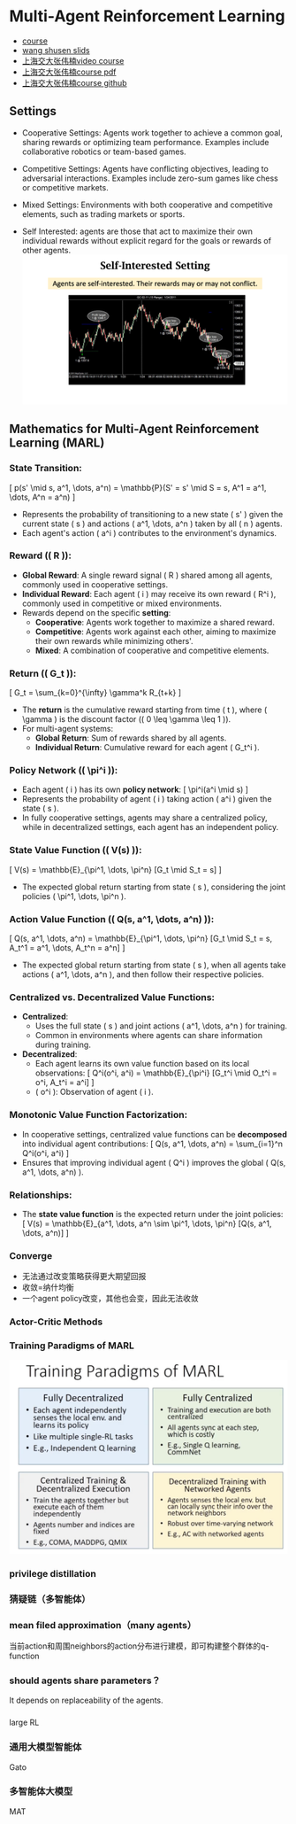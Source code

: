 # Multi-Agent Reinforcement Learning
- [course](https://www.youtube.com/watch?v=KN-XMQFTD0o)
- [wang shusen slids](https://github.com/wangshusen/DRL/tree/master/Slides)
- [上海交大张伟楠video course](https://www.bilibili.com/video/BV1GopzemEF2?spm_id_from=333.788.videopod.sections&vd_source=b8e03e6b596380d19f316dbe39b3cafd)
- [上海交大张伟楠course pdf](https://wnzhang.net/teaching/sjtu-rl-2024/index.html)
- [上海交大张伟楠course github](https://github.com/boyu-ai/Hands-on-RL?tab=readme-ov-file)
## Settings
- Cooperative Settings: Agents work together to achieve a common goal, sharing rewards or optimizing team performance. Examples include collaborative robotics or team-based games.

- Competitive Settings: Agents have conflicting objectives, leading to adversarial interactions. Examples include zero-sum games like chess or competitive markets.

- Mixed Settings: Environments with both cooperative and competitive elements, such as trading markets or sports.

- Self Interested: agents are those that act to maximize their own individual rewards without explicit regard for the goals or rewards of other agents. 
![trade-agents](images/image.png)

## Mathematics for Multi-Agent Reinforcement Learning (MARL)

### State Transition:
\[
p(s' \mid s, a^1, \dots, a^n) = \mathbb{P}(S' = s' \mid S = s, A^1 = a^1, \dots, A^n = a^n)
\]
- Represents the probability of transitioning to a new state \( s' \) given the current state \( s \) and actions \( a^1, \dots, a^n \) taken by all \( n \) agents.
- Each agent's action \( a^i \) contributes to the environment's dynamics.

### Reward (\( R \)):
- **Global Reward**: A single reward signal \( R \) shared among all agents, commonly used in cooperative settings.
- **Individual Reward**: Each agent \( i \) may receive its own reward \( R^i \), commonly used in competitive or mixed environments.
- Rewards depend on the specific **setting**:
  - **Cooperative**: Agents work together to maximize a shared reward.
  - **Competitive**: Agents work against each other, aiming to maximize their own rewards while minimizing others'.
  - **Mixed**: A combination of cooperative and competitive elements.

### Return (\( G_t \)):
\[
G_t = \sum_{k=0}^{\infty} \gamma^k R_{t+k}
\]
- The **return** is the cumulative reward starting from time \( t \), where \( \gamma \) is the discount factor (\( 0 \leq \gamma \leq 1 \)).
- For multi-agent systems:
  - **Global Return**: Sum of rewards shared by all agents.
  - **Individual Return**: Cumulative reward for each agent \( G_t^i \).

### Policy Network (\( \pi^i \)):
- Each agent \( i \) has its own **policy network**:
\[
\pi^i(a^i \mid s)
\]
- Represents the probability of agent \( i \) taking action \( a^i \) given the state \( s \).
- In fully cooperative settings, agents may share a centralized policy, while in decentralized settings, each agent has an independent policy.

### State Value Function (\( V(s) \)):
\[
V(s) = \mathbb{E}_{\pi^1, \dots, \pi^n} [G_t \mid S_t = s]
\]
- The expected global return starting from state \( s \), considering the joint policies \( \pi^1, \dots, \pi^n \).

### Action Value Function (\( Q(s, a^1, \dots, a^n) \)):
\[
Q(s, a^1, \dots, a^n) = \mathbb{E}_{\pi^1, \dots, \pi^n} [G_t \mid S_t = s, A_t^1 = a^1, \dots, A_t^n = a^n]
\]
- The expected global return starting from state \( s \), when all agents take actions \( a^1, \dots, a^n \), and then follow their respective policies.

### Centralized vs. Decentralized Value Functions:
- **Centralized**:
  - Uses the full state \( s \) and joint actions \( a^1, \dots, a^n \) for training.
  - Common in environments where agents can share information during training.
- **Decentralized**:
  - Each agent learns its own value function based on its local observations:
\[
Q^i(o^i, a^i) = \mathbb{E}_{\pi^i} [G_t^i \mid O_t^i = o^i, A_t^i = a^i]
\]
  - \( o^i \): Observation of agent \( i \).

### Monotonic Value Function Factorization:
- In cooperative settings, centralized value functions can be **decomposed** into individual agent contributions:
\[
Q(s, a^1, \dots, a^n) = \sum_{i=1}^n Q^i(o^i, a^i)
\]
- Ensures that improving individual agent \( Q^i \) improves the global \( Q(s, a^1, \dots, a^n) \).

### Relationships:
- The **state value function** is the expected return under the joint policies:
\[
V(s) = \mathbb{E}_{a^1, \dots, a^n \sim \pi^1, \dots, \pi^n} [Q(s, a^1, \dots, a^n)]
\]

### Converge
- 无法通过改变策略获得更大期望回报
- 收敛=纳什均衡
- 一个agent policy改变，其他也会变，因此无法收敛

### Actor-Critic Methods

### Training Paradigms of MARL
![image](images/training-of-MARL.png)

### privilege distillation

### 猜疑链（多智能体）

### mean filed approximation（many agents）
当前action和周围neighbors的action分布进行建模，即可构建整个群体的q-function

### should agents share parameters？
It depends on replaceability of the agents.

###
large RL

### 通用大模型智能体
Gato

### 多智能体大模型
MAT